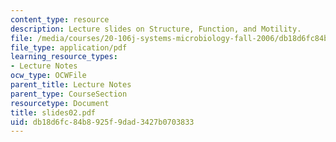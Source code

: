 ```yaml
---
content_type: resource
description: Lecture slides on Structure, Function, and Motility.
file: /media/courses/20-106j-systems-microbiology-fall-2006/db18d6fc84b8925f9dad3427b0703833_slides02.pdf
file_type: application/pdf
learning_resource_types:
- Lecture Notes
ocw_type: OCWFile
parent_title: Lecture Notes
parent_type: CourseSection
resourcetype: Document
title: slides02.pdf
uid: db18d6fc-84b8-925f-9dad-3427b0703833
---
```

